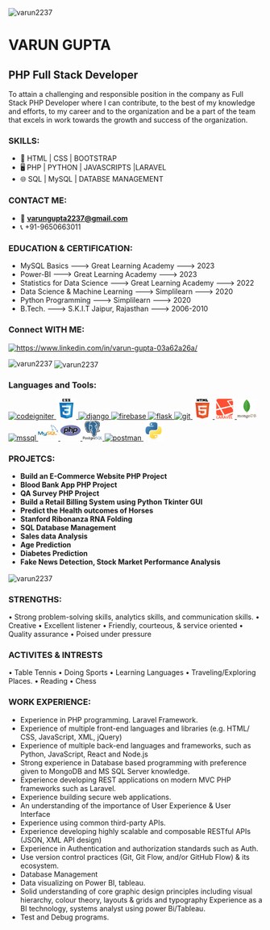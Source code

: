 <p align="left"> <img src="https://user-images.githubusercontent.com/90236635/232446433-d5540fa2-fe28-4bb8-b929-cdb51fe61336.gif" alt="varun2237" /> </p>

# VARUN GUPTA
## PHP Full Stack Developer
<p> To attain a challenging and responsible position in the company as Full
Stack PHP Developer where I can contribute, to the best of my
knowledge and efforts, to my career and to the organization and be a
part of the team that excels in work towards the growth and success of
the organization.</p>

### SKILLS:
* 📱 HTML | CSS | BOOTSTRAP
* 🖥️ PHP | PYTHON | JAVASCRIPTS |LARAVEL
* 🌐 SQL | MySQL | DATABSE MANAGEMENT 

### CONTACT ME:
* 📨 **varungupta2237@gmail.com**
* 📞 +91-9650663011

### EDUCATION & CERTIFICATION:
* MySQL Basics ---> Great Learning Academy ---> 2023
* Power-BI ---> Great Learning Academy ---> 2023
* Statistics for Data Science ---> Great Learning Academy ---> 2022
* Data Science & Machine Learning ---> Simplilearn ---> 2020
* Python Programming ---> Simplilearn ---> 2020
* B.Tech. ---> S.K.I.T Jaipur, Rajasthan ---> 2006-2010

### Connect WITH ME:
<p align="left">
<a href="https://linkedin.com/in/https://www.linkedin.com/in/varun-gupta-03a62a26a/" target="blank"><img align="center" src="https://raw.githubusercontent.com/rahuldkjain/github-profile-readme-generator/master/src/images/icons/Social/linked-in-alt.svg" alt="https://www.linkedin.com/in/varun-gupta-03a62a26a/" height="30" width="40" /></a>
</p>

<p><img align="left" src="https://github-readme-stats.vercel.app/api/top-langs?username=varun2237&show_icons=true&locale=en&layout=compact" alt="varun2237" /></p>
<p>&nbsp;<img align="center" src="https://github-readme-stats.vercel.app/api?username=varun2237&show_icons=true&locale=en" alt="varun2237" /></p>


<h3 align="left">Languages and Tools:</h3>
<p align="left"> <a href="https://codeigniter.com" target="_blank" rel="noreferrer"> <img src="https://cdn.worldvectorlogo.com/logos/codeigniter.svg" alt="codeigniter" width="40" height="40"/> </a> <a href="https://www.w3schools.com/css/" target="_blank" rel="noreferrer"> <img src="https://raw.githubusercontent.com/devicons/devicon/master/icons/css3/css3-original-wordmark.svg" alt="css3" width="40" height="40"/> </a> <a href="https://www.djangoproject.com/" target="_blank" rel="noreferrer"> <img src="https://cdn.worldvectorlogo.com/logos/django.svg" alt="django" width="40" height="40"/> </a> <a href="https://firebase.google.com/" target="_blank" rel="noreferrer"> <img src="https://www.vectorlogo.zone/logos/firebase/firebase-icon.svg" alt="firebase" width="40" height="40"/> </a> <a href="https://flask.palletsprojects.com/" target="_blank" rel="noreferrer"> <img src="https://www.vectorlogo.zone/logos/pocoo_flask/pocoo_flask-icon.svg" alt="flask" width="40" height="40"/> </a> <a href="https://git-scm.com/" target="_blank" rel="noreferrer"> <img src="https://www.vectorlogo.zone/logos/git-scm/git-scm-icon.svg" alt="git" width="40" height="40"/> </a> <a href="https://www.w3.org/html/" target="_blank" rel="noreferrer"> <img src="https://raw.githubusercontent.com/devicons/devicon/master/icons/html5/html5-original-wordmark.svg" alt="html5" width="40" height="40"/> </a> <a href="https://laravel.com/" target="_blank" rel="noreferrer"> <img src="https://raw.githubusercontent.com/devicons/devicon/master/icons/laravel/laravel-plain-wordmark.svg" alt="laravel" width="40" height="40"/> </a> <a href="https://www.mongodb.com/" target="_blank" rel="noreferrer"> <img src="https://raw.githubusercontent.com/devicons/devicon/master/icons/mongodb/mongodb-original-wordmark.svg" alt="mongodb" width="40" height="40"/> </a> <a href="https://www.microsoft.com/en-us/sql-server" target="_blank" rel="noreferrer"> <img src="https://www.svgrepo.com/show/303229/microsoft-sql-server-logo.svg" alt="mssql" width="40" height="40"/> </a> <a href="https://www.mysql.com/" target="_blank" rel="noreferrer"> <img src="https://raw.githubusercontent.com/devicons/devicon/master/icons/mysql/mysql-original-wordmark.svg" alt="mysql" width="40" height="40"/> </a> <a href="https://www.php.net" target="_blank" rel="noreferrer"> <img src="https://raw.githubusercontent.com/devicons/devicon/master/icons/php/php-original.svg" alt="php" width="40" height="40"/> </a> <a href="https://www.postgresql.org" target="_blank" rel="noreferrer"> <img src="https://raw.githubusercontent.com/devicons/devicon/master/icons/postgresql/postgresql-original-wordmark.svg" alt="postgresql" width="40" height="40"/> </a> <a href="https://postman.com" target="_blank" rel="noreferrer"> <img src="https://www.vectorlogo.zone/logos/getpostman/getpostman-icon.svg" alt="postman" width="40" height="40"/> </a> <a href="https://www.python.org" target="_blank" rel="noreferrer"> <img src="https://raw.githubusercontent.com/devicons/devicon/master/icons/python/python-original.svg" alt="python" width="40" height="40"/> </a> </p>


### PROJETCS:

* **Build an E-Commerce Website PHP Project**
* **Blood Bank App PHP Project**
* **QA Survey PHP Project**
* **Build a Retail Billing System using Python Tkinter GUI**
* **Predict the Health outcomes of Horses**
* **Stanford Ribonanza RNA Folding**
* **SQL Database Management**
* **Sales data Analysis**
* **Age Prediction**
* **Diabetes Prediction**
* **Fake News Detection, Stock Market Performance Analysis**

<p><img align="center" src="https://github-readme-streak-stats.herokuapp.com/?user=varun2237&" alt="varun2237" /></p>

### STRENGTHS:
• Strong problem-solving skills, analytics skills, and communication skills.
• Creative
• Excellent listener
• Friendly, courteous, & service oriented
• Quality assurance
• Poised under pressure

### ACTIVITES & INTRESTS
• Table Tennis
• Doing Sports
• Learning Languages
• Traveling/Exploring Places.
• Reading
• Chess

### WORK EXPERIENCE:
* Experience in PHP programming. Laravel Framework.
* Experience of multiple front-end languages and libraries (e.g. HTML/ CSS, JavaScript, XML, jQuery)
* Experience of multiple back-end languages and frameworks, such as Python, JavaScript, React and Node.js
* Strong experience in Database based programming with preference given to MongoDB and MS SQL Server knowledge.
* Experience developing REST applications on modern MVC PHP frameworks such as Laravel.
* Experience building secure web applications.
* An understanding of the importance of User Experience & User Interface
* Experience using common third-party APIs.
* Experience developing highly scalable and composable RESTful APIs (JSON, XML API design)
* Experience in Authentication and authorization standards such as Auth.
* Use version control practices (Git, Git Flow, and/or GitHub Flow) & its ecosystem.
* Database Management
* Data visualizing on Power BI, tableau.
* Solid understanding of core graphic design principles including visual hierarchy, colour theory, layouts & grids and typography Experience as a BI technology, systems analyst using power Bi/Tableau.
* Test and Debug programs.






